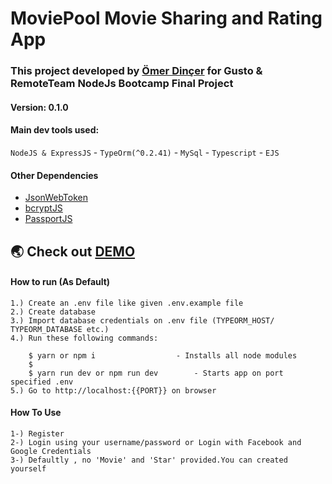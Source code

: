 
# MoviePool Movie Sharing and Rating App
### This project developed by [Ömer Dinçer](https://github.com/om3rmdinc3r) for Gusto & RemoteTeam NodeJs Bootcamp Final Project
#### Version: 0.1.0

#### Main dev tools used:

`NodeJS & ExpressJS` - `TypeOrm(^0.2.41)` - `MySql` - `Typescript` - `EJS` 

#### Other Dependencies

- [JsonWebToken](https://www.npmjs.com/package/jsonwebtoken)
- [bcryptJS](https://www.npmjs.com/package/bcryptjs)
- [PassportJS](http://www.passportjs.org/)

## 🌏 Check out [DEMO](https://omerdincer-moviepool.herokuapp.com/)


#### How to run (As Default)

```
1.) Create an .env file like given .env.example file
2.) Create database
3.) Import database credentials on .env file (TYPEORM_HOST/ TYPEORM_DATABASE etc.)
4.) Run these following commands:

    $ yarn or npm i                  - Installs all node modules
    $ 
    $ yarn run dev or npm run dev        - Starts app on port specified .env
5.) Go to http://localhost:{{PORT}} on browser

```

#### How To Use

```
1-) Register
2-) Login using your username/password or Login with Facebook and Google Credentials
3-) Defaultly , no 'Movie' and 'Star' provided.You can created yourself

